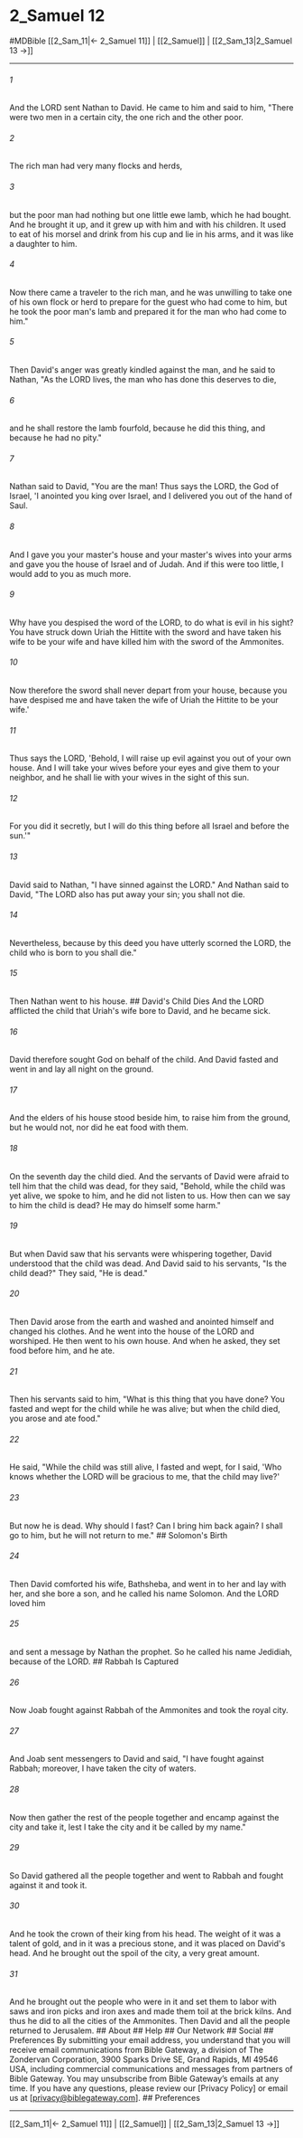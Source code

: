 # 2_Samuel 12
#MDBible
[[2_Sam_11|← 2_Samuel 11]] | [[2_Samuel]] | [[2_Sam_13|2_Samuel 13 →]]

***


###### 1 
And the LORD sent Nathan to David. He came to him and said to him, "There were two men in a certain city, the one rich and the other poor. 

###### 2 
The rich man had very many flocks and herds, 

###### 3 
but the poor man had nothing but one little ewe lamb, which he had bought. And he brought it up, and it grew up with him and with his children. It used to eat of his morsel and drink from his cup and lie in his arms, and it was like a daughter to him. 

###### 4 
Now there came a traveler to the rich man, and he was unwilling to take one of his own flock or herd to prepare for the guest who had come to him, but he took the poor man's lamb and prepared it for the man who had come to him." 

###### 5 
Then David's anger was greatly kindled against the man, and he said to Nathan, "As the LORD lives, the man who has done this deserves to die, 

###### 6 
and he shall restore the lamb fourfold, because he did this thing, and because he had no pity." 

###### 7 
Nathan said to David, "You are the man! Thus says the LORD, the God of Israel, 'I anointed you king over Israel, and I delivered you out of the hand of Saul. 

###### 8 
And I gave you your master's house and your master's wives into your arms and gave you the house of Israel and of Judah. And if this were too little, I would add to you as much more. 

###### 9 
Why have you despised the word of the LORD, to do what is evil in his sight? You have struck down Uriah the Hittite with the sword and have taken his wife to be your wife and have killed him with the sword of the Ammonites. 

###### 10 
Now therefore the sword shall never depart from your house, because you have despised me and have taken the wife of Uriah the Hittite to be your wife.' 

###### 11 
Thus says the LORD, 'Behold, I will raise up evil against you out of your own house. And I will take your wives before your eyes and give them to your neighbor, and he shall lie with your wives in the sight of this sun. 

###### 12 
For you did it secretly, but I will do this thing before all Israel and before the sun.'" 

###### 13 
David said to Nathan, "I have sinned against the LORD." And Nathan said to David, "The LORD also has put away your sin; you shall not die. 

###### 14 
Nevertheless, because by this deed you have utterly scorned the LORD, the child who is born to you shall die." 

###### 15 
Then Nathan went to his house. ## David's Child Dies And the LORD afflicted the child that Uriah's wife bore to David, and he became sick. 

###### 16 
David therefore sought God on behalf of the child. And David fasted and went in and lay all night on the ground. 

###### 17 
And the elders of his house stood beside him, to raise him from the ground, but he would not, nor did he eat food with them. 

###### 18 
On the seventh day the child died. And the servants of David were afraid to tell him that the child was dead, for they said, "Behold, while the child was yet alive, we spoke to him, and he did not listen to us. How then can we say to him the child is dead? He may do himself some harm." 

###### 19 
But when David saw that his servants were whispering together, David understood that the child was dead. And David said to his servants, "Is the child dead?" They said, "He is dead." 

###### 20 
Then David arose from the earth and washed and anointed himself and changed his clothes. And he went into the house of the LORD and worshiped. He then went to his own house. And when he asked, they set food before him, and he ate. 

###### 21 
Then his servants said to him, "What is this thing that you have done? You fasted and wept for the child while he was alive; but when the child died, you arose and ate food." 

###### 22 
He said, "While the child was still alive, I fasted and wept, for I said, 'Who knows whether the LORD will be gracious to me, that the child may live?' 

###### 23 
But now he is dead. Why should I fast? Can I bring him back again? I shall go to him, but he will not return to me." ## Solomon's Birth 

###### 24 
Then David comforted his wife, Bathsheba, and went in to her and lay with her, and she bore a son, and he called his name Solomon. And the LORD loved him 

###### 25 
and sent a message by Nathan the prophet. So he called his name Jedidiah, because of the LORD. ## Rabbah Is Captured 

###### 26 
Now Joab fought against Rabbah of the Ammonites and took the royal city. 

###### 27 
And Joab sent messengers to David and said, "I have fought against Rabbah; moreover, I have taken the city of waters. 

###### 28 
Now then gather the rest of the people together and encamp against the city and take it, lest I take the city and it be called by my name." 

###### 29 
So David gathered all the people together and went to Rabbah and fought against it and took it. 

###### 30 
And he took the crown of their king from his head. The weight of it was a talent of gold, and in it was a precious stone, and it was placed on David's head. And he brought out the spoil of the city, a very great amount. 

###### 31 
And he brought out the people who were in it and set them to labor with saws and iron picks and iron axes and made them toil at the brick kilns. And thus he did to all the cities of the Ammonites. Then David and all the people returned to Jerusalem. ## About ## Help ## Our Network ## Social ## Preferences By submitting your email address, you understand that you will receive email communications from Bible Gateway, a division of The Zondervan Corporation, 3900 Sparks Drive SE, Grand Rapids, MI 49546 USA, including commercial communications and messages from partners of Bible Gateway. You may unsubscribe from Bible Gateway&rsquo;s emails at any time. If you have any questions, please review our [Privacy Policy] or email us at [privacy@biblegateway.com]. ## Preferences

***

[[2_Sam_11|← 2_Samuel 11]] | [[2_Samuel]] | [[2_Sam_13|2_Samuel 13 →]]

